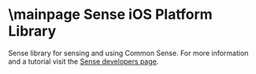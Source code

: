 \mainpage
Sense iOS Platform Library
=================
Sense library for sensing and using Common Sense. For more information and a tutorial visit the [Sense developers page](http://developer.sense-os.nl/Libraries/iOS/).
